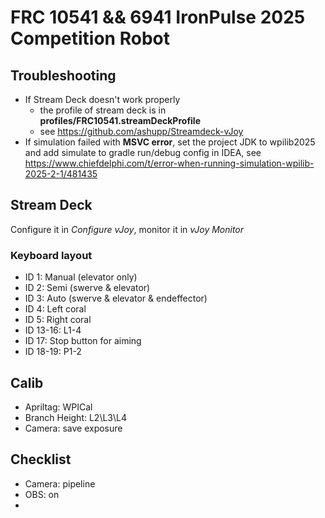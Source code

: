 # FRC 10541 && 6941 IronPulse 2025 Competition Robot

## Troubleshooting

- If Stream Deck doesn't work properly
    - the profile of stream deck is in **profiles/FRC10541.streamDeckProfile**
    - see https://github.com/ashupp/Streamdeck-vJoy
- If simulation failed with **MSVC error**, set the project JDK to wpilib2025 and add simulate to gradle run/debug
  config in IDEA, see https://www.chiefdelphi.com/t/error-when-running-simulation-wpilib-2025-2-1/481435

## Stream Deck

Configure it in *Configure vJoy*, monitor it in *vJoy Monitor*

### Keyboard layout

- ID 1: Manual (elevator only)
- ID 2: Semi (swerve & elevator)
- ID 3: Auto (swerve & elevator & endeffector)
- ID 4: Left coral
- ID 5: Right coral
- ID 13-16: L1-4
- ID 17: Stop button for aiming
- ID 18-19: P1-2

## Calib

- Apriltag: WPICal
- Branch Height: L2\L3\L4
- Camera: save exposure

## Checklist

- Camera: pipeline
- OBS: on
- 
